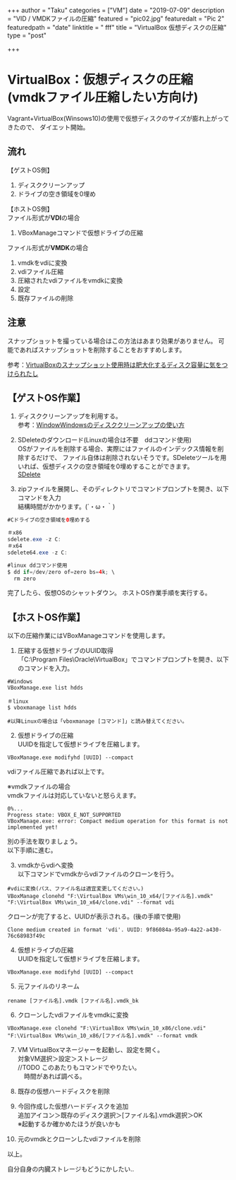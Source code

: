 +++
author = "Taku"
categories = ["VM"]
date = "2019-07-09"
description = "VID / VMDKファイルの圧縮"
featured = "pic02.jpg"
featuredalt = "Pic 2"
featuredpath = "date"
linktitle = " fff"
title = "VirtualBox 仮想ディスクの圧縮"
type = "post"

+++

# VirtualBox：仮想ディスクの圧縮(vmdkファイル圧縮したい方向け)

Vagrant+VirtualBox(Winsows10)の使用で仮想ディスクのサイズが膨れ上がってきたので、
ダイエット開始。

## 流れ
【ゲストOS側】  
1. ディスククリーンアップ  
2. ドライブの空き領域を0埋め  

【ホストOS側】  
ファイル形式が**VDI**の場合  
1. VBoxManageコマンドで仮想ドライブの圧縮

ファイル形式が**VMDK**の場合 
1. vmdkをvdiに変換  
2. vdiファイル圧縮  
3. 圧縮されたvdiファイルをvmdkに変換  
4. 設定  
5. 既存ファイルの削除  

## 注意
スナップショットを撮っている場合はこの方法はあまり効果がありません。
可能であればスナップショットを削除することをおすすめします。

参考：[VirtualBoxのスナップショット使用時は肥大化するディスク容量に気をつけられたし](https://www.lanches.co.jp/blog/2881)

## 【ゲストOS作業】
1. ディスククリーンアップを利用する。  
参考：[WindowWindowsのディスククリーンアップの使い方](https://freesoft.tvbok.com/tips/optimise_vista/disk_cleanup.html)

2. SDeleteのダウンロード(Linuxの場合は不要　ddコマンド使用)  
OSがファイルを削除する場合、実際にはファイルのインデックス情報を削除するだけで、
ファイル自体は削除されないそうです。SDeleteツールを用いれば、仮想ディスクの空き領域を0埋めすることができます。  
[SDelete](https://technet.microsoft.com/ja-jp/sysinternals/sdelete.aspx)  

3. zipファイルを展開し、そのディレクトリでコマンドプロンプトを開き、以下コマンドを入力  
結構時間がかかります。(´・ω・｀)

```java
#Cドライブの空き領域を0埋めする

＃x86
sdelete.exe -z C:
＃x64
sdelete64.exe -z C:

#linux ddコマンド使用
$ dd if=/dev/zero of=zero bs=4k; \
  rm zero
```
完了したら、仮想OSのシャットダウン。
ホストOS作業手順を実行する。

## 【ホストOS作業】
以下の圧縮作業にはVBoxManageコマンドを使用します。
1. 圧縮する仮想ドライブのUUID取得  
「C:\Program Files\Oracle\VirtualBox」でコマンドプロンプトを開き、以下のコマンドを入力。  

```
#Windows
VBoxManage.exe list hdds

＃linux
$ vboxmanage list hdds

#以降Linuxの場合は「vboxmanage [コマンド]」と読み替えてください。
```

2. 仮想ドライブの圧縮  
UUIDを指定して仮想ドライブを圧縮します。
```
VBoxManage.exe modifyhd [UUID] --compact
```
vdiファイル圧縮であれば以上です。

※vmdkファイルの場合  
vmdkファイルは対応していないと怒らえます。
```
0%...
Progress state: VBOX_E_NOT_SUPPORTED
VBoxManage.exe: error: Compact medium operation for this format is not implemented yet!
```
別の手法を取りましょう。  
以下手順に進む。

3. vmdkからvdiへ変換  
以下コマンドでvmdkからvdiファイルのクローンを行う。
```
#vdiに変換(パス、ファイル名は適宜変更してください。)
VBoxManage clonehd "F:\VirtualBox VMs\win_10_x64/[ファイル名].vmdk" "F:\VirtualBox VMs\win_10_x64/clone.vdi" --format vdi
```
クローンが完了すると、UUIDが表示される。(後の手順で使用)
```
Clone medium created in format 'vdi'. UUID: 9f86084a-95a9-4a22-a430-76c68983f49c
```

4. 仮想ドライブの圧縮    
UUIDを指定して仮想ドライブを圧縮します。
```
VBoxManage.exe modifyhd [UUID] --compact
```

5. 元ファイルのリネーム
```
rename [ファイル名].vmdk [ファイル名].vmdk_bk
```

6. クローンしたvdiファイルをvmdkに変換
```
VBoxManage.exe clonehd "F:\VirtualBox VMs\win_10_x86/clone.vdi" "F:\VirtualBox VMs\win_10_x86/[ファイル名].vmdk" --format vmdk
```

7. VM VirtualBoxマネージャーを起動し、設定を開く。  
対象VM選択＞設定＞ストレージ  
//TODO このあたりもコマンドでやりたい。  
　時間があれば調べる。

8. 既存の仮想ハードディスクを削除

9. 今回作成した仮想ハードディスクを追加  
追加アイコン＞既存のディスク選択＞[ファイル名].vmdk選択＞OK  
※起動するか確かめたほうが良いかも

10. 元のvmdkとクローンしたvdiファイルを削除

以上。

自分自身の内臓ストレージもどうにかしたい..

